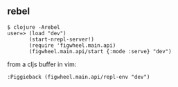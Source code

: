 ## rebel

    $ clojure -Arebel
    user=> (load "dev")
           (start-nrepl-server!)
           (require 'figwheel.main.api)
           (figwheel.main.api/start {:mode :serve} "dev")

from a cljs buffer in vim:

    :Piggieback (figwheel.main.api/repl-env "dev")

